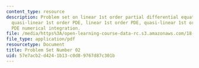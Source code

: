 ```yaml
---
content_type: resource
description: Problem set on linear 1st order partial differential equations (PDE),
  quasi-linear 1st order PDE, linear 1st order PDE, quasi-linear 1st order PDE, and
  PDE numerical integration.
file: /media/https%3A/open-learning-course-data-rc.s3.amazonaws.com/18-306-advanced-partial-differential-equations-with-applications-fall-2009/57e7acb2d4241b13c0d89767d87c301b_MIT18_306f09_pset02_ProblemSet200902.pdf
file_type: application/pdf
resourcetype: Document
title: Problem Set Number 02
uid: 57e7acb2-d424-1b13-c0d8-9767d87c301b
---
```

